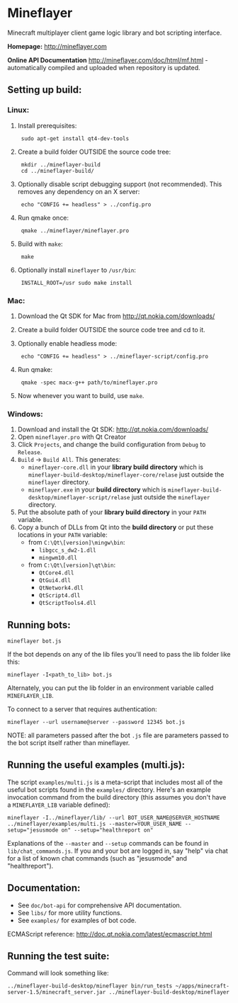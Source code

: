 Mineflayer
==========
Minecraft multiplayer client game logic library and bot scripting interface.

**Homepage:** http://mineflayer.com

**Online API Documentation** http://mineflayer.com/doc/html/mf.html - automatically compiled and uploaded when repository is updated.

Setting up build:
-----------------

### Linux:

1. Install prerequisites:

        sudo apt-get install qt4-dev-tools

2. Create a build folder OUTSIDE the source code tree:

        mkdir ../mineflayer-build
        cd ../mineflayer-build/

3. Optionally disable script debugging support (not recommended). This removes any dependency on an X server:

        echo "CONFIG += headless" > ../config.pro

4. Run qmake once:

        qmake ../mineflayer/mineflayer.pro

5. Build with `make`:

        make

6. Optionally install `mineflayer` to `/usr/bin`:

        INSTALL_ROOT=/usr sudo make install

### Mac:

1. Download the Qt SDK for Mac from http://qt.nokia.com/downloads/
2. Create a build folder OUTSIDE the source code tree and cd to it.
3. Optionally enable headless mode:

        echo "CONFIG += headless" > ../mineflayer-script/config.pro

4. Run qmake:

        qmake -spec macx-g++ path/to/mineflayer.pro

5. Now whenever you want to build, use `make`.

### Windows:

1. Download and install the Qt SDK: http://qt.nokia.com/downloads/
2. Open `mineflayer.pro` with Qt Creator
3. Click `Projects`, and change the build configuration from `Debug` to `Release`.
4. `Build` -> `Build All`. This generates:
    * `mineflayer-core.dll` in your **library build directory** which is `mineflayer-build-desktop/mineflayer-core/relase` just outside the `mineflayer` directory.
    * `mineflayer.exe` in your **build directory** which is `mineflayer-build-desktop/mineflayer-script/relase` just outside the `mineflayer` directory.
5. Put the absolute path of your **library build directory** in your `PATH` variable.
6. Copy a bunch of DLLs from Qt into the **build directory** or put these locations in your `PATH` variable:
    * from `C:\Qt\[version]\mingw\bin`:
        * `libgcc_s_dw2-1.dll`
        * `mingwm10.dll`
    * from `C:\Qt\[version]\qt\bin`:
        * `QtCore4.dll`
        * `QtGui4.dll`
        * `QtNetwork4.dll`
        * `QtScript4.dll`
        * `QtScriptTools4.dll`

Running bots:
-------------

    mineflayer bot.js

If the bot depends on any of the lib files you'll need to pass the lib folder like this:

    mineflayer -I<path_to_lib> bot.js

Alternately, you can put the lib folder in an environment variable called `MINEFLAYER_LIB`.

To connect to a server that requires authentication:

    mineflayer --url username@server --password 12345 bot.js

NOTE: all parameters passed after the bot `.js` file are parameters passed to the bot script itself rather than mineflayer.


Running the useful examples (multi.js):
---------------------------------------

The script `examples/multi.js` is a meta-script that includes most all of the useful bot scripts found in the `examples/` directory. Here's an example invocation command from the build directory (this assumes you don't have a `MINEFLAYER_LIB` variable defined):

    mineflayer -I../mineflayer/lib/ --url BOT_USER_NAME@SERVER_HOSTNAME ../mineflayer/examples/multi.js --master=YOUR_USER_NAME --setup="jesusmode on" --setup="healthreport on"

Explanations of the `--master` and `--setup` commands can be found in `lib/chat_commands.js`. If you and your bot are logged in, say "help" via chat for a list of known chat commands (such as "jesusmode" and "healthreport").

Documentation:
--------------
 * See `doc/bot-api` for comprehensive API documentation.
 * See `libs/` for more utility functions.
 * See `examples/` for examples of bot code.

ECMAScript reference: http://doc.qt.nokia.com/latest/ecmascript.html

Running the test suite:
-----------------------
Command will look something like:

    ../mineflayer-build-desktop/mineflayer bin/run_tests ~/apps/minecraft-server-1.5/minecraft_server.jar ../mineflayer-build-desktop/mineflayer
